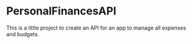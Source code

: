# PersonalFinancesAPI
This is a little project to create an API for an app to manage all expenses and budgets.
